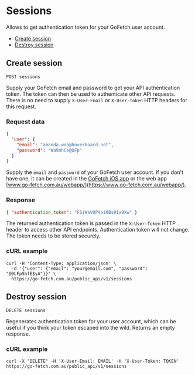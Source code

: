 # Sessions

Allows to get authentication token for your GoFetch user account.

* [Create session](#create-session)
* [Destroy session](#destroy-session)

## Create session

`POST sessions`

Supply your GoFetch email and password to get your API authentication token. The token can then be used to authenticate other API requests. There is no need to supply `X-User-Email` or `X-User-Token` HTTP headers for this request.


### Request data

```JSON
{
  "user": {
    "email": "amanda.woo@hoverboard.net",
    "password": "Wa9nhCe@QFp"
  }
}
```

Supply the `email` and `password` of your GoFetch user account. If you don't have one, it can be created in the [GoFetch iOS app](https://itunes.apple.com/au/app/gofetch/id1045358128?mt=8) or the web app [www.go-fetch.com.au/webapp/](https://www.go-fetch.com.au/webapp/).

### Response

```JSON
{ "authentication_token": "FSiWaVUP4oi0Bs9Ia9Xw" }
```

The returned authentication token is passed in the `X-User-Token` HTTP header to access other API endpoints. Authentication token will not change. The token needs to be stored securely.

### cURL example

```shell
curl -H 'Content-Type: application/json' \
  -d '{"user": {"email": "your@email.com", "password": "@9LFpShfE$yA"}}' \
  https://go-fetch.com.au/public_api/v1/sessions
```


## Destroy session

`DELETE sessions`

Regenerates authentication token for your user account, which can be useful if you think your token escaped into the wild. Returns an empty response.

### cURL example

```shell
curl -X "DELETE" -H 'X-User-Email: EMAIL' -H 'X-User-Token: TOKEN' https://go-fetch.com.au/public_api/v1/sessions
```
